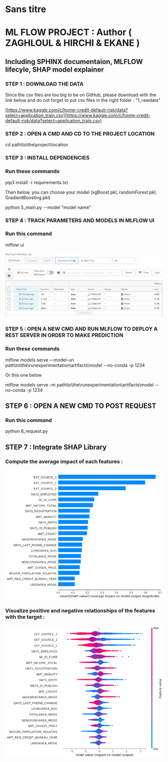 # Sans titre

# ML FLOW PROJECT : Author ( ZAGHLOUL & HIRCHI & EKANE )

## Including SPHINX documentaion, MLFLOW lifecyle, SHAP model explainer

### STEP 1 : DOWNLOAD THE DATA

Since the csv files are too big to be on GitHub, please download with the link below and do not forget to put csv files in the right folder : "1_rawdata"

[https://www.kaggle.com/c/home-credit-default-risk/data?select=application_train.csv](https://www.kaggle.com/c/home-credit-default-risk/data?select=application_train.csv)

### STEP 2 : OPEN A CMD AND CD TO THE PROJECT LOCATION

cd path\to\the\project\location

### STEP 3 : INSTALL DEPENDENCIES

### Run these commands

pip3 install -r requirements.txt

Then below, you can choose your model (xgBoost.pkl, randomForest.pkl, GradientBoosting.pkl)

python 5_main.py --model "model name"

### STEP 4 : TRACK PARAMETERS AND MODELS IN MLFLOW UI

### Run this command

mlflow ui

![Untitled](Sans%20titre%20bb3921f8dbb542f3ab480a1cf8634326/Untitled.png)

### STEP 5 : OPEN A NEW CMD AND RUN MLFLOW TO DEPLOY A REST SERVER IN ORDER TO MAKE PREDICTION

### Run these commands

mlflow models serve –-model-uri path\to\the\runexperimentation\artifacts\model --no-conda -p 1234

Or this one below

mlflow models serve –m path\to\the\runexperimentation\artifacts\model --no-conda -p 1234

## STEP 6 : OPEN A NEW CMD TO POST REQUEST

### Run this command

python 6_request.py

## STEP 7 : Integrate SHAP Library

### Compute the average impact of each features :

![Untitled](Sans%20titre%20bb3921f8dbb542f3ab480a1cf8634326/Untitled%201.png)

### Visualize positive and negative relationships of the features with the target :

![Untitled](Sans%20titre%20bb3921f8dbb542f3ab480a1cf8634326/Untitled%202.png)